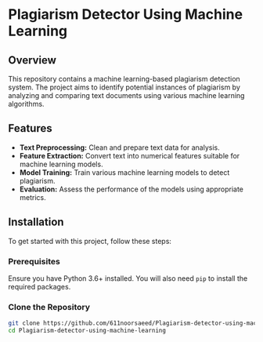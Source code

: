 # Plagiarism Detector Using Machine Learning

## Overview

This repository contains a machine learning-based plagiarism detection system. The project aims to identify potential instances of plagiarism by analyzing and comparing text documents using various machine learning algorithms.

## Features

- **Text Preprocessing:** Clean and prepare text data for analysis.
- **Feature Extraction:** Convert text into numerical features suitable for machine learning models.
- **Model Training:** Train various machine learning models to detect plagiarism.
- **Evaluation:** Assess the performance of the models using appropriate metrics.

## Installation

To get started with this project, follow these steps:

### Prerequisites

Ensure you have Python 3.6+ installed. You will also need `pip` to install the required packages.

### Clone the Repository

```bash
git clone https://github.com/611noorsaeed/Plagiarism-detector-using-machine-learning.git
cd Plagiarism-detector-using-machine-learning
